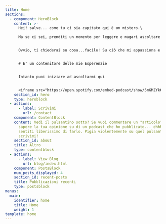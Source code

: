 ```yaml
---
title: Home
sections:
  - component: HeroBlock
    content: >-
      Hei! salve... come tu ci sia capitato qui è un mistero.\

      Ma se ci sei, prenditi un momento per leggere e magari ascoltare quello che ho da dire...


      Ovvio, ti chiederai su cosa...facile! Su ciò che mi appassiona e mi condisce il quotidiano.


      # E' un contenitore delle mie Esperenzie


      Intanto puoi iniziare ad ascoltarmi qui


      <iframe src="https://open.spotify.com/embed-podcast/show/5mGMZYk6asPYQYyD1LSsgb" width="100%" height="232" frameborder="0" allowtransparency="true" allow="encrypted-media"></iframe>
    section_id: hero
    type: heroblock
  - actions:
      - label: Scrivimi
        url: /contact
    component: ContentBlock
    content: Vedi il pulsantino sotto? Se vuoi commentare un "articolo", farmi
      sapere la tua opinione su di un podcast che ho pubblicato... ehhh beh,
      sentiti liberissimo di farlo. Pigia violentemente su quel pulsante e
      scrivimi!
    section_id: about
    title: Altro
    type: contentblock
  - actions:
      - label: View Blog
        url: blog/index.html
    component: PostsBlock
    num_posts_displayed: 4
    section_id: recent-posts
    title: Pubblicazioni recenti
    type: postsblock
menus:
  main:
    identifier: home
    title: Home
    weight: 1
template: home
---
```

